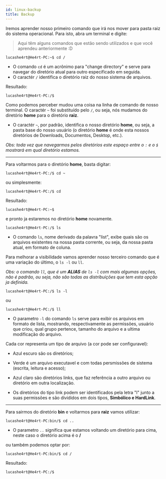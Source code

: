 ```yaml
---
id: linux-backup
title: Backup
---
```


Iremos aprender nosso primeiro comando que irá nos mover para pasta raiz do sistema operacional. Para isto, abra um terminal e digite:

> Aqui têm alguns comandos que estão sendo utilizados e que você aprendeu anteriormente :D

```console
lucashe4rt@He4rt-PC:~$ cd /
```

- O comando `cd` é um acrônimo para "change directory" e serve para navegar do diretório atual para outro especificado em seguida.
- O caractér `/` identifica o diretório raiz do nosso sistema de arquivos.

Resultado:

```console
lucashe4rt@He4rt-PC:/$
```

Como podemos perceber mudou uma coisa na linha de comando de nosso terminal. O caractér `~` foi substituído pelo `/`, ou seja, nós mudamos do diretório **home** para o diretório **raiz**.

- O caractér `~`, por padrão, identifica o nosso diretório **home**, ou seja, a pasta base do nosso usuário (o diretório **home** é onde esta nossos diretórios de Downloads, Documentos, Desktop, etc.).

_Obs: toda vez que navegarmos pelos diretórios este espaço entre o `:` e o `$` mostrará em qual diretório estamos._

---

Para voltarmos para o diretório **home**, basta digitar:

```console
lucashe4rt@He4rt-PC:/$ cd ~
```

ou simplesmente:

```console
lucashe4rt@He4rt-PC:/$ cd
```

Resultado:

```console
lucashe4rt@He4rt-PC:~$
```

e pronto ja estaremos no diretório **home** novamente.

```console
lucashe4rt@He4rt-PC:/$ ls
```

- O comando `ls`, nome derivado da palavra "list", exibe quais são os arquivos existentes na nossa pasta corrente, ou seja, da nossa pasta atual, em formato de coluna.

Para melhorar a visibilidade vamos aprender nosso terceiro comando que é uma variação do último, o `ls -l` ou `ll`.

_Obs: o comando `ll`, que é um **ALIAS** de `ls -l` com mais algumas opções, não é padrão, ou seja, não são todas as distribuições que tem esta opção ja definida._

```console
lucashe4rt@He4rt-PC:/$ ls -l
```

ou

```console
lucashe4rt@He4rt-PC:/$ ll
```

- O parametro `-l` do comando `ls` serve para exibir os arquivos em formato de lista, mostrando, respectivamente as permissões, usuário que criou, qual grupo pertence, tamanho do arquivo e a ultima modificação do arquivo.

Cada cor representa um tipo de arquivo (a cor pode ser configuravel):

- Azul escuro são os diretórios;
- Verde é um arquivo executavel e com todas persmissões de sistema (escrita, leitura e acesso);
- Azul claro são diretórios links, que faz referência a outro arquivo ou diretório em outra localização.

- Os diretórios do tipo link podem ser identificados pela letra "l" junto a suas permissões e são divididos em dois tipos, **Simbólico e HardLink**.

---

Para sairmos do diretório **bin** e voltarmos para **raiz** vamos utilizar:

```console
lucashe4rt@He4rt-PC:bin/$ cd ..
```

- O parametro `..` significa que estamos voltando um diretório para cima, neste caso o diretório acima é o **/**

ou também podemos optar por:

```console
lucashe4rt@He4rt-PC:bin/$ cd /
```

Resultado:

```console
lucashe4rt@He4rt-PC:/$
```
